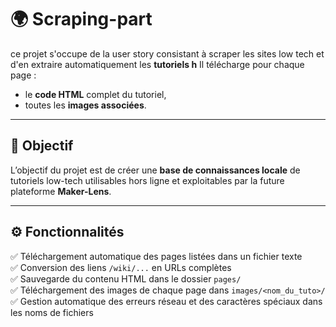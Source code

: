 # 🌍 Scraping-part

ce projet s'occupe de la user story consistant à scraper les sites low tech et d'en extraire automatiquement les **tutoriels h** 
Il télécharge pour chaque page :
- le **code HTML** complet du tutoriel,
- toutes les **images associées**.

---

## 🧠 Objectif
L’objectif du projet est de créer une **base de connaissances locale** de tutoriels low-tech utilisables hors ligne et exploitables par la future plateforme **Maker-Lens**.

---

## ⚙️ Fonctionnalités

✅ Téléchargement automatique des pages listées dans un fichier texte  
✅ Conversion des liens `/wiki/...` en URLs complètes  
✅ Sauvegarde du contenu HTML dans le dossier `pages/`  
✅ Téléchargement des images de chaque page dans `images/<nom_du_tuto>/`  
✅ Gestion automatique des erreurs réseau et des caractères spéciaux dans les noms de fichiers  



